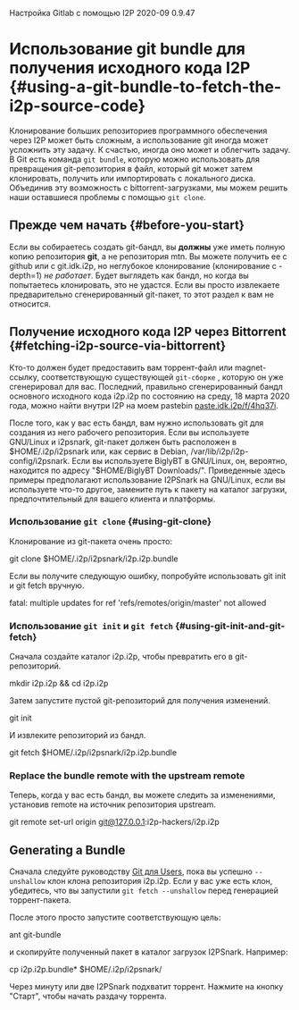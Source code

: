  Настройка Gitlab с
помощью I2P 2020-09
0.9.47 

# Использование git bundle для получения исходного кода I2P {#using-a-git-bundle-to-fetch-the-i2p-source-code}

Клонирование больших репозиториев программного обеспечения через I2P
может быть сложным, а использование git иногда может усложнить эту
задачу. К счастью, иногда оно может и облегчить задачу. В Git есть
команда `git bundle`, которую можно использовать для превращения
git-репозитория в файл, который git может затем клонировать, получить
или импортировать с локального диска. Объединив эту возможность с
bittorrent-загрузками, мы можем решить наши оставшиеся проблемы с
помощью `git clone`.

## Прежде чем начать {#before-you-start}

Если вы собираетесь создать git-бандл, вы **должны** уже иметь полную
копию репозитория **git**, а не репозитория mtn. Вы можете получить ее с
github или с git.idk.i2p, но неглубокое клонирование (клонирование с
-depth=1) *не* *работает*. Будет выглядеть как бандл, но когда вы
попытаетесь клонировать, это не удастся. Если вы просто извлекаете
предварительно сгенерированный git-пакет, то этот раздел к вам не
относится.

## Получение исходного кода I2P через Bittorrent {#fetching-i2p-source-via-bittorrent}

Кто-то должен будет предоставить вам торрент-файл или magnet-ссылку,
соответствующую существующей `git-сборке` , которую он уже сгенерировал
для вас. Последний, правильно сгенерированный бандл основного исходного
кода i2p.i2p по состоянию на среду, 18 марта 2020 года, можно найти
внутри I2P на моем pastebin
[paste.idk.i2p/f/4hq37i](http://paste.idk.i2p/f/4h137i).

После того, как у вас есть бандл, вам нужно использовать git для
создания из него рабочего репозитория. Если вы используете GNU/Linux и
i2psnark, git-пакет должен быть расположен в \$HOME/.i2p/i2psnark или,
как сервис в Debian, /var/lib/i2p/i2p-config/i2psnark. Если вы
используете BiglyBT в GNU/Linux, он, вероятно, находится по адресу
\"\$HOME/BiglyBT Downloads/\". Приведенные здесь примеры предполагают
использование I2PSnark на GNU/Linux, если вы используете что-то другое,
замените путь к пакету на каталог загрузки, предпочтительный для вашего
клиента и платформы.

### Использование `git clone` {#using-git-clone}

Клонирование из git-пакета очень просто:

 git clone $HOME/.i2p/i2psnark/i2p.i2p.bundle

Если вы получите следующую ошибку, попробуйте использовать git init и
git fetch вручную.

 fatal: multiple updates for ref 'refs/remotes/origin/master' not allowed

### Использование `git init` и `git fetch` {#using-git-init-and-git-fetch}

Сначала создайте каталог i2p.i2p, чтобы превратить его в
git-репозиторий.

 mkdir i2p.i2p && cd i2p.i2p

Затем запустите пустой git-репозиторий для получения изменений.

 git init

И извлеките репозиторий из бандл.

 git fetch $HOME/.i2p/i2psnark/i2p.i2p.bundle

### Replace the bundle remote with the upstream remote

Теперь, когда у вас есть бандл, вы можете следить за изменениями,
установив remote на источник репозитория upstream.

 git remote set-url origin git@127.0.0.1:i2p-hackers/i2p.i2p

## Generating a Bundle

Сначала следуйте руководству [Git для Users](GIT.md), пока вы успешно
`--unshallow` клон клона репозитория i2p.i2p. Если у вас уже есть клон,
убедитесь, что вы запустили `git fetch --unshallow` перед генерацией
торрент-пакета.

После этого просто запустите соответствующую цель:

 ant git-bundle

и скопируйте полученный пакет в каталог загрузок I2PSnark. Например:

 cp i2p.i2p.bundle* $HOME/.i2p/i2psnark/

Через минуту или две I2PSnark подхватит торрент. Нажмите на кнопку
\"Старт\", чтобы начать раздачу торрента.


